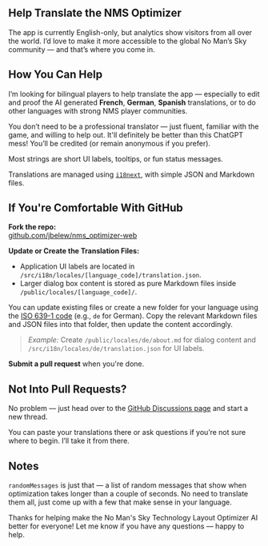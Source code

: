 ## Help Translate the NMS Optimizer

The app is currently English-only, but analytics show visitors from all over the world. I’d love to make it more accessible to the global No Man’s Sky community — and that’s where you come in.

## How You Can Help

I’m looking for bilingual players to help translate the app — especially to edit and proof the AI generated **French**, **German**, **Spanish** translations, or to do other languages with strong NMS player communities.

You don’t need to be a professional translator — just fluent, familiar with the game, and willing to help out. It'll definitely be better than this ChatGPT mess! You’ll be credited (or remain anonymous if you prefer).

Most strings are short UI labels, tooltips, or fun status messages.

Translations are managed using [`i18next`](https://www.i18next.com/), with simple JSON and Markdown files.

## If You're Comfortable With GitHub

**Fork the repo:**  
 [github.com/jbelew/nms_optimizer-web](https://github.com/jbelew/nms_optimizer-web)

**Update or Create the Translation Files:**

- Application UI labels are located in `/src/i18n/locales/[language_code]/translation.json`.
- Larger dialog box content is stored as pure Markdown files inside `/public/locales/[language_code]/`.

You can update existing files or create a new folder for your language using the [ISO 639-1 code](https://en.wikipedia.org/wiki/List_of_ISO_639-1_codes) (e.g., `de` for German). Copy the relevant Markdown files and JSON files into that folder, then update the content accordingly.

> _Example:_ Create `/public/locales/de/about.md` for dialog content and `/src/i18n/locales/de/translation.json` for UI labels.

**Submit a pull request** when you're done.

## Not Into Pull Requests?

No problem — just head over to the [GitHub Discussions page](https://github.com/jbelew/nms_optimizer-web/discussions) and start a new thread.

You can paste your translations there or ask questions if you’re not sure where to begin. I’ll take it from there.

## Notes

`randomMessages` is just that — a list of random messages that show when optimization takes longer than a couple of seconds. No need to translate them all, just come up with a few that make sense in your language.

Thanks for helping make the No Man's Sky Technology Layout Optimizer AI better for everyone! Let me know if you have any questions — happy to help.

